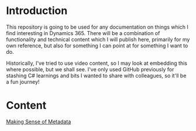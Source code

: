 # Introduction
This repository is going to be used for any documentation on things which I find interesting in Dynamics 365. There will be a combination of functionality and technical content which I will publish here, primarily for my own reference, but also for something I can point at for something I want to do.

Historically, I've tried to use video content, so I may look at embedding this where possible, but we shall see. I've only used GitHub previously for stashing C# learnings and bits I wanted to share with colleagues, so it'll be a fun journey!

# Content
[Making Sense of Metadata](Wiki\MakingSenseOfODataMetadata\home.md)